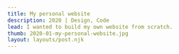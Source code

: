 ```yaml
---
title: My personal website
description: 2020 | Design, Code
lead: I wanted to build my own website from scratch.
thumb: 2020-01-my-personal-website.jpg
layout: layouts/post.njk
---
```

